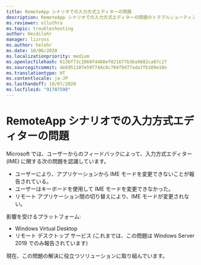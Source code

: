 ```yaml
---
title: RemoteApp シナリオでの入力方式エディターの問題
description: RemoteApp シナリオでの入力方式エディターの問題のトラブルシューティング。
ms.reviewer: elluthra
ms.topic: troubleshooting
author: Heidilohr
manager: lizross
ms.author: helohr
ms.date: 10/06/2020
ms.localizationpriority: medium
ms.openlocfilehash: 613bf73c2060f4468ef021677b3ba9682ca87c27
ms.sourcegitcommit: de6951107e59f744c6c704f9d77ada7fb109e18e
ms.translationtype: HT
ms.contentlocale: ja-JP
ms.lasthandoff: 10/07/2020
ms.locfileid: "91787598"
---
```

# <a name="input-method-editor-issue-in-remoteapp-scenarios"></a>RemoteApp シナリオでの入力方式エディターの問題

Microsoft では、ユーザーからのフィードバックによって、入力方式エディター (IME) に関する次の問題を認識しています。

- ユーザーにより、アプリケーションから IME モードを変更できないことが報告されている。
- ユーザーはキーボードを使用して IME モードを変更できなかった。
- リモート アプリケーション間の切り替えにより、IME モードが変更されない。

影響を受けるプラットフォーム:

- Windows Virtual Desktop
- リモート デスクトップ サービス (これまでは、この問題は Windows Server 2019 でのみ報告されています)

現在、この問題の解決に役立つソリューションに取り組んでいます。